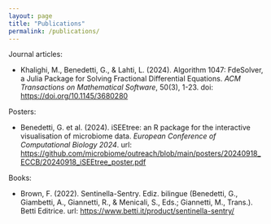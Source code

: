 ```yaml
---
layout: page
title: "Publications"
permalink: /publications/
---
```


Journal articles:
- Khalighi, M., Benedetti, G., & Lahti, L. (2024). Algorithm 1047: FdeSolver, a
  Julia Package for Solving Fractional Differential Equations. _ACM Transactions
  on Mathematical Software_, 50(3), 1-23. doi: <https://doi.org/10.1145/3680280>

Posters:
- Benedetti, G. et al. (2024). iSEEtree: an R package for the interactive
  visualisation of microbiome data. _European Conference of Computational
  Biology 2024_. url: <https://github.com/microbiome/outreach/blob/main/posters/20240918_ECCB/20240918_iSEEtree_poster.pdf>
  
Books:
- Brown, F. (2022). Sentinella-Sentry. Ediz. bilingue (Benedetti, G.,
  Giambetti, A., Giannetti, R., & Menicali, S., Eds.; Giannetti, M., Trans.).
  Betti Editrice. url: <https://www.betti.it/product/sentinella-sentry/>